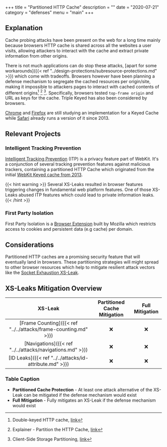 +++
title = "Partitioned HTTP Cache"
description = ""
date = "2020-07-21"
category = "defenses"
menu = "main"
+++

## Explanation

Cache probing attacks have been present on the web for a long time mainly because browsers HTTP cache is shared across all the websites a user visits, allowing attackers to interact with the cache and extract private information from other origins.

<!--TODO(manuelvsousa): Add reference to cache probing attacks-->

There is not much applications can do stop these attacks, [apart for some workarounds]({{< ref "../design-protections/subresource-protections.md" >}}) which come with tradeoffs. Browsers however have been planning a defense mechanism to segregate the cached resources per origin/site, making it impossible to attackers pages to interact with cached contents of different origins[^1] [^2] [^3]. Specifically, browsers tested `top-frame origin` and URL as keys for the cache. Triple Keyed has also been considered by browsers.

[Chrome](https://bugs.chromium.org/p/chromium/issues/detail?id=910708) and [Firefox](https://bugzilla.mozilla.org/show_bug.cgi?id=1590107) are still studying an implementation for a Keyed Cache while [Safari](https://bugs.webkit.org/show_bug.cgi?id=110269) already runs a version of it since 2013.


<!--TODO(manuelvsousa): Add socket exhaustion ?-->

## Relevant Projects

### Intelligent Tracking Prevention

[Intelligent Tracking Prevention](https://webkit.org/tracking-prevention/) (ITP) is a privacy feature part of WebKit. It's a conjunction of several tracking prevention features against malicious trackers, containing a partitioned HTTP Cache which originated from the initial [WebKit Keyed cache from 2013](https://bugs.webkit.org/show_bug.cgi?id=110269).

{{< hint warning >}}
Several XS-Leaks resulted in browser features triggering changes in fundamental web platform features. One of those XS-Leaks abused ITP features which could lead to private information leaks.
{{< /hint >}}

<!--TODO(manuelvsousa): ADD ITP XS-Leak here -->

### First Party Isolation

First Party Isolation is a [Browser Extension](https://addons.mozilla.org/en-US/firefox/addon/first-party-isolation/) built by Mozilla which restricts access to cookies and persistent data (e.g cache) per domain.

## Considerations

Partitioned HTTP caches are a promising security feature that will eventually land in browsers. These partitioning strategies will might spread to other browser resources which help to mitigate resilient attack vectors like the [Socket Exhaustion XS-Leak](https://TODO).

<!--TODO(manuelvsousa): Add socket exhaustion ?-->

## XS-Leaks Mitigation Overview

|                           XS-Leak                                 | Partitioned Cache Mitigation |  Full Mitigation   |
|:-----------------------------------------------------------------:|:----------------------------:|:-------------------:
| [Frame Counting]({{< ref "../../attacks/frame-counting.md" >}})   |         ❌                   |         ❌
| [Navigations]({{< ref "../../attacks/navigations.md" >}})         |         ❌                   |         ❌
| [ID Leaks]({{< ref "../../attacks/id-attribute.md" >}})           |         ❌                   |         ❌

### Table Caption

- **Partitioned Cache Protection** - At least one attack alternative of the XS-Leak can be mitigated if the defense mechanism would exist
- **Full Mitigation** - Fully mitigates an XS-Leak if the defense mechanism would exist


[^1]: Double-keyed HTTP cache, [link](https://github.com/whatwg/fetch/issues/904)
[^2]: Explainer - Partition the HTTP Cache, [link](https://github.com/shivanigithub/http-cache-partitioning)
[^3]: Client-Side Storage Partitioning, [link](https://privacycg.github.io/storage-partitioning/)





